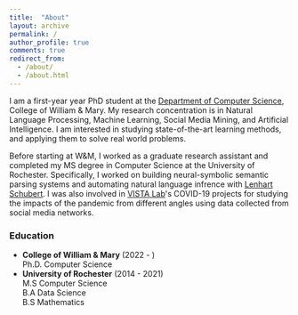 ```yaml
---
title:  "About"
layout: archive
permalink: /
author_profile: true
comments: true
redirect_from: 
  - /about/
  - /about.html
---
```


I am a first-year year PhD student at the [Department of Computer Science](https://www.wm.edu/as/computerscience/index.php), College of William & Mary. My research concentration is in Natural Language Processing, Machine Learning, Social Media Mining, and Artificial Intelligence. I am interested in studying state-of-the-art learning methods, and applying them to solve real world problems.

Before starting at W&M, I worked as a graduate research assistant and completed my MS degree in Computer Science at the University of Rochester. Specifically, I worked on building neural-symbolic semantic parsing systems and automating natural language infrence with [Lenhart Schubert](https://www.cs.rochester.edu/~schubert/). I was also involved in [VISTA Lab](https://www.cs.rochester.edu/u/jluo/#VISTA)'s COVID-19 projects for studying the impacts of the pandemic from different angles using data collected from social media networks.

### Education

- **College of William & Mary** (2022 - )<br/>Ph.D. Computer Science
- **University of Rochester** (2014 - 2021)<br/>M.S Computer Science<br/>B.A Data Science<br/>B.S Mathematics
